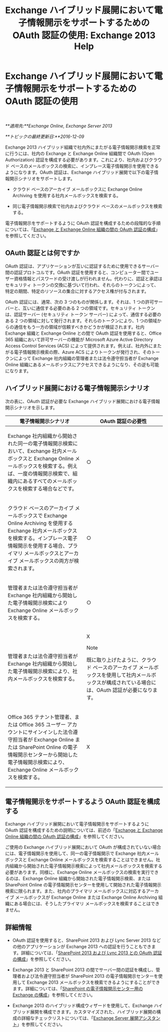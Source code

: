 ﻿---
title: 'Exchange ハイブリッド展開において電子情報開示をサポートするための OAuth 認証の使用: Exchange 2013 Help'
TOCTitle: Exchange ハイブリッド展開において電子情報開示をサポートするための OAuth 認証の使用
ms:assetid: b069f8db-fbe1-4047-ad97-d00172ee6a12
ms:mtpsurl: https://technet.microsoft.com/ja-jp/library/Dn497703(v=EXCHG.150)
ms:contentKeyID: 61292376
ms.date: 04/24/2018
mtps_version: v=EXCHG.150
ms.translationtype: HT
---

# Exchange ハイブリッド展開において電子情報開示をサポートするための OAuth 認証の使用

 

_**適用先:**Exchange Online, Exchange Server 2013_

_**トピックの最終更新日:**2016-12-09_

Exchange 2013 ハイブリッド組織で社内外にまたがる電子情報開示検索を正常に行うには、社内の Exchange と Exchange Online 組織間で OAuth (Open Authorization) 認証を構成する必要があります。これにより、社内およびクラウド ベースのメールボックスの検索に、インプレース電子情報開示を使用できるようになります。OAuth 認証は、Exchange ハイブリッド展開で以下の電子情報開示シナリオをサポートします。

  - クラウド ベースのアーカイブ メールボックスに Exchange Online Archiving を使用する社内メールボックスを検索する。

  - 同じ電子情報開示検索で社内およびクラウド ベースのメールボックスを検索する。

電子情報開示をサポートするように OAuth 認証を構成するための段階的な手順については、「[Exchange と Exchange Online 組織の間の OAuth 認証の構成](configure-oauth-authentication-between-exchange-and-exchange-online-organizations-exchange-2013-help.md)」を参照してください。

## OAuth 認証とは何ですか

OAuth 認証は、アプリケーションが互いに認証するために使用できるサーバー間の認証プロトコルです。OAuth 認証を使用すると、コンピューター間でユーザー資格情報とパスワードの受け渡しが行われません。代わりに、認証と承認はセキュリティ トークンの交換に基づいて行われ、それらのトークンによって、特定の期間、特定のリソースの集合に対するアクセス権が付与されます。

OAuth 認証には、通常、次の 3 つのものが関係します。それは、1 つの許可サーバーと、互いに通信する必要のある 2 つの領域です。セキュリティ トークンは、認証サーバー (セキュリティ トークン サーバー) によって、通信する必要のある 2 つの領域に対して発行されます。それらのトークンにより、1 つの領域からの通信をもう一方の領域が信頼すべきかどうかが検証されます。社内 Exchange 組織と Exchange Online との間で OAuth 認証を使用すると、Office 365 組織において許可サーバーの機能が Microsoft Azure Active Directory Access Control Services (ACS) によって提供されます。例えば、社内外にまたがる電子情報開示検索の際、Azure ACS によりトークンが発行され、そのトークンによって Exchange 社内組織の管理者または法令遵守担当者が Exchange Online 組織にあるメールボックスにアクセスできるようになり、その逆も可能になります。

## ハイブリッド展開における電子情報開示シナリオ

次の表に、OAuth 認証が必要な Exchange ハイブリッド展開における電子情報開示シナリオを示します。


<table>
<colgroup>
<col style="width: 50%" />
<col style="width: 50%" />
</colgroup>
<thead>
<tr class="header">
<th>電子情報開示シナリオ</th>
<th>OAuth 認証の必要性</th>
</tr>
</thead>
<tbody>
<tr class="odd">
<td><p>Exchange 社内組織から開始された同一の電子情報開示検索において、Exchange 社内メールボックスと Exchange Online メールボックスを検索する。例えば、一度の情報開示検索で、組織内にあるすべてのメールボックスを検索する場合などです。</p></td>
<td><p>○</p></td>
</tr>
<tr class="even">
<td><p>クラウド ベースのアーカイブ メールボックスで Exchange Online Archiving を使用する Exchange 社内メールボックスを検索する。インプレース電子情報開示を使用する場合、プライマリ メールボックスとアーカイブ メールボックスの両方が検索されます。</p></td>
<td><p>○</p></td>
</tr>
<tr class="odd">
<td><p>管理者または法令遵守担当者が Exchange 社内組織から開始した電子情報開示検索により Exchange Online メールボックスを検索する。</p></td>
<td><p>○</p></td>
</tr>
<tr class="even">
<td><p>管理者または法令遵守担当者が Exchange 社内組織から開始した電子情報開示検索により、社内メールボックスを検索する。</p></td>
<td><p>X</p>

> [!NOTE]
> 既に取り上げたように、クラウド ベースのアーカイブ メールボックスを使用して社内メールボックスが構成されている場合には、OAuth 認証が必要になります。


</td>
</tr>
<tr class="odd">
<td><p>Office 365 テナント管理者、または Office 365 ユーザー アカウントにサインインした法令遵守担当者が Exchange Online または SharePoint Online の電子情報開示センターから開始した電子情報開示検索により、Exchange Online メールボックスを検索する。</p></td>
<td><p>X</p></td>
</tr>
</tbody>
</table>


## 電子情報開示をサポートするよう OAuth 認証を構成する

Exchange ハイブリッド展開において電子情報開示をサポートするように OAuth 認証を構成するための説明については、前述の「[Exchange と Exchange Online 組織の間の OAuth 認証の構成](configure-oauth-authentication-between-exchange-and-exchange-online-organizations-exchange-2013-help.md)」を参照してください。

ご使用の Exchange ハイブリッド展開において OAuth が構成されていない場合には、電子情報開示を使用して、同一の電子情報開示で Exchange 社内メールボックスと Exchange Online メールボックスを検索することはできません。社内組織から開始された電子情報開示検索によって社内メールボックスを検索する必要があります。同様に、Exchange Online メールボックスの検索を実行できるのは、Exchange Online 組織から開始された電子情報開示検索、または SharePoint Online の電子情報開示センターを使用して開始された電子情報開示検索に限られます。また、社内のプライマリ メールボックスに対応するアーカイブ メールボックスが Exchange Online または Exchange Online Archiving 組織にある場合には、そうしたプライマリ メールボックスを検索することはできません。

## 詳細情報

  - OAuth 認証を使用すると、SharePoint 2013 および Lync Server 2013 などの他のアプリケーションが Exchange 2013 への認証を行うこともできます。詳細については、「[SharePoint 2013 および Lync 2013 との OAuth 認証の構成](configure-oauth-authentication-with-sharepoint-2013-and-lync-2013-exchange-2013-help.md)」を参照してください。

  - Exchange 2013 と SharePoint 2013 の間でサーバー間の認証を構成し、管理者および法令遵守担当者が SharePoint 2013 の電子情報開示センターを使用して Exchange 2013 メールボックスを検索できるようにすることができます。詳細については、「[SharePoint の電子情報開示センター用の Exchange の構成](configure-exchange-for-sharepoint-ediscovery-center-exchange-2013-help.md)」を参照してください。

  - Exchange 2013 のハイブリッド構成ウィザードを使用して、Exchange ハイブリッド展開を構成できます。カスタマイズされた、ハイブリッド展開の構成の詳細なチェックリストについては、「[Exchange Server 展開アシスタント](https://go.microsoft.com/fwlink/p/?linkid=277105)」を参照してください。

